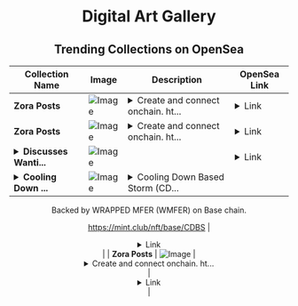 <div align="center">

# Digital Art Gallery

## Trending Collections on OpenSea

| Collection Name                       | Image                                                                                     | Description                       | OpenSea Link                                                                                          |
|---------------------------------------|-------------------------------------------------------------------------------------------|-----------------------------------|--------------------------------------------------------------------------------------------------------|
| **Zora Posts** | ![Image](https://i.seadn.io/s/raw/files/401a553fdedb7f39737fd597a2b14f23.jpg?w=500&auto=format?w=200&auto=format) | <details><summary>Create and connect onchain. ht...</summary>Create and connect onchain. https://zora.co</details> | <details><summary>Link</summary>[Zora Posts](https://opensea.io/collection/zora-posts-7531)</details> |
| **Zora Posts** | ![Image](https://i.seadn.io/s/raw/files/e41d9d5df0489f9ffa6c98de037811e6.jpg?w=500&auto=format?w=200&auto=format) | <details><summary>Create and connect onchain. ht...</summary>Create and connect onchain. https://zora.co</details> | <details><summary>Link</summary>[Zora Posts](https://opensea.io/collection/zora-posts-7530)</details> |
| **<details><summary>Discusses Wanti...</summary>Discusses Wanting</details>** | ![Image](https://i.seadn.io/s/raw/files/495298814592a4a378d57b38e0a68fde.jpg?w=500&auto=format?w=200&auto=format) |  | <details><summary>Link</summary>[Discusses Wanting](https://opensea.io/collection/discusses-wanting)</details> |
| **<details><summary>Cooling  Down  ...</summary>Cooling  Down  Based Storm</details>** | ![Image](https://i.seadn.io/s/raw/files/6f13b6eb202238376dd80f330ed2f27c.png?w=500&auto=format?w=200&auto=format) | <details><summary>Cooling  Down  Based Storm (CD...</summary>Cooling  Down  Based Storm (CDBS) is a Bonding Curved ERC-1155 token created on mint.club.

Backed by WRAPPED MFER (WMFER) on Base chain.

https://mint.club/nft/base/CDBS</details> | <details><summary>Link</summary>[Cooling  Down  Based Storm](https://opensea.io/collection/cooling-down-based-storm)</details> |
| **Zora Posts** | ![Image](https://i.seadn.io/s/raw/files/17eefec6651b89fca0fc1accb65411f5.jpg?w=500&auto=format?w=200&auto=format) | <details><summary>Create and connect onchain. ht...</summary>Create and connect onchain. https://zora.co</details> | <details><summary>Link</summary>[Zora Posts](https://opensea.io/collection/zora-posts-7529)</details> |

</div>